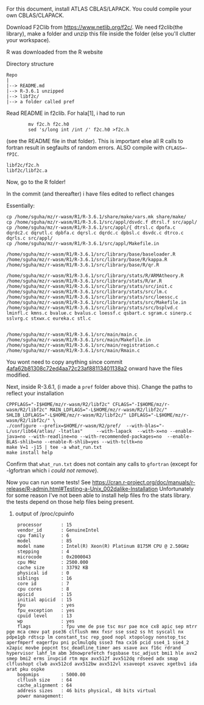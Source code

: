For this document, install ATLAS CBLAS/LAPACK. You could compile your own
CBLAS/CLAPACK.

Download F2Clib from https://www.netlib.org/f2c/. We need f2clib(the library),
make a folder and unzip this file inside the folder (else you'll clutter your workspace).

R was downloaded from the R website

Directory structure

```
Repo
|
|--> README.md
|--> R-3.6.1 unzipped
|--> libf2c/
|--> a folder called pref
```


Read README in f2clib. For hala[1], i had to run

```
        mv f2c.h f2c.h0
        sed 's/long int /int /' f2c.h0 >f2c.h
```

(see the README file in that folder). This is important else all R calls to
fortran result in segfaults of random errors. ALSO compile with `CFLAGS=-fPIC`.


```
libf2c/f2c.h
libf2c/libf2c.a
```

Now, go to the R folder!

In the commit (and thereafter) i have files edited to reflect changes

Essentially:

```
cp /home/sguha/mz/r-wasm/R1/R-3.6.1/share/make/vars.mk share/make/
cp /home/sguha/mz/r-wasm/R1/R-3.6.1/src/appl/dsvdc.f dtrsl.f src/appl/
cp /home/sguha/mz/r-wasm/R1/R-3.6.1/src/appl/{ dtrsl.c dpofa.c dqrdc2.c dqrutl.c dpbfa.c dqrsl.c dqrdc.c dpbsl.c dsvdc.c dtrco.c dqrls.c src/appl/
cp /home/sguha/mz/r-wasm/R1/R-3.6.1/src/appl/Makefile.in 

/home/sguha/mz/r-wasm/R1/R-3.6.1/src/library/base/baseloader.R
/home/sguha/mz/r-wasm/R1/R-3.6.1/src/library/base/R/kappa.R
/home/sguha/mz/r-wasm/R1/R-3.6.1/src/library/base/R/qr.R

/home/sguha/mz/r-wasm/R1/R-3.6.1/src/library/stats/R/ARMAtheory.R
/home/sguha/mz/r-wasm/R1/R-3.6.1/src/library/stats/R/ar.R
/home/sguha/mz/r-wasm/R1/R-3.6.1/src/library/stats/src/init.c
/home/sguha/mz/r-wasm/R1/R-3.6.1/src/library/stats/src/lm.c
/home/sguha/mz/r-wasm/R1/R-3.6.1/src/library/stats/src/loessc.c
/home/sguha/mz/r-wasm/R1/R-3.6.1/src/library/stats/src/Makefile.in
/home/sguha/mz/r-wasm/R1/R-3.6.1/src/library/stats/src/bsplvd.c lminfl.c kmns.c bvalue.c bvalus.c loessf.c qsbart.c sgram.c sinerp.c
sslvrg.c stxwx.c eureka.c stl.c

  
/home/sguha/mz/r-wasm/R1/R-3.6.1/src/main/main.c
/home/sguha/mz/r-wasm/R1/R-3.6.1/src/main/Makefile.in
/home/sguha/mz/r-wasm/R1/R-3.6.1/src/main/registration.c
/home/sguha/mz/r-wasm/R1/R-3.6.1/src/main/Rmain.c
```

You wont need to copy anything since commit [4afa62b81308c72ed4aa72c23af88113401138a2](https://github.com/iodide-project/r-wasm/commit/4afa62b81308c72ed4aa72c23af88113401138a2) 
onward have the files modified.



Next, inside R-3.6.1, (i made a `pref` folder above this). Change the paths to reflect your installation

```
CPPFLAGS="-I$HOME/mz/r-wasm/R2/libf2c" CFLAGS="-I$HOME/mz/r-wasm/R2/libf2c" MAIN_LDFLAGS="-L$HOME/mz/r-wasm/R2/libf2c/" SHLIB_LDFLAGS="-L$HOME/mz/r-wasm/R2/libf2c/" LDFLAGS="-L$HOME/mz/r-wasm/R2/libf2c/" \ 
./configure --prefix=$HOME/r-wasm/R2/pref/  --with-blas="-L/usr/lib64/atlas/ -ltatlas"     --with-lapack  --with-x=no --enable-java=no --with-readline=no --with-recommended-packages=no  --enable-BLAS-shlib=no --enable-R-shlib=yes --with-tcltk=no
make V=1 -j15 | tee -a what_run.txt
make install help

```

Confirm that `what_run.txt` does not contain any calls to `gfortran` (except for
-lgfortran which i *could not remove*).

Now you can run some tests! See https://cran.r-project.org/doc/manuals/r-release/R-admin.html#Testing-a-Unix_002dalike-Installation
Unfortunately for some reason I've not been able to install help files fro the stats library. the tests depend on those help files being present.


1. output of /proc/cpuinfo

```
    processor       : 15
    vendor_id       : GenuineIntel
    cpu family      : 6
    model           : 85
    model name      : Intel(R) Xeon(R) Platinum 8175M CPU @ 2.50GHz
    stepping        : 4
    microcode       : 0x2000043
    cpu MHz         : 2500.000
    cache size      : 33792 KB
    physical id     : 0
    siblings        : 16
    core id         : 7
    cpu cores       : 8
    apicid          : 15
    initial apicid  : 15
    fpu             : yes
    fpu_exception   : yes
    cpuid level     : 13
    wp              : yes
    flags           : fpu vme de pse tsc msr pae mce cx8 apic sep mtrr pge mca cmov pat pse36 clflush mmx fxsr sse sse2 ss ht syscall nx pdpe1gb rdtscp lm constant_tsc rep_good nopl xtopology nonstop_tsc aperfmperf eagerfpu pni pclmulqdq ssse3 fma cx16 pcid sse4_1 sse4_2 x2apic movbe popcnt tsc_deadline_timer aes xsave avx f16c rdrand hypervisor lahf_lm abm 3dnowprefetch fsgsbase tsc_adjust bmi1 hle avx2 smep bmi2 erms invpcid rtm mpx avx512f avx512dq rdseed adx smap clflushopt clwb avx512cd avx512bw avx512vl xsaveopt xsavec xgetbv1 ida arat pku ospke
    bogomips        : 5000.00
    clflush size    : 64
    cache_alignment : 64
    address sizes   : 46 bits physical, 48 bits virtual
    power management:
```
